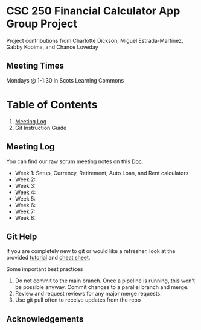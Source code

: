 # CSC 250 Financial Calculator App Group Project
Project contributions from Charlotte Dickson, Miguel Estrada-Martinez, Gabby Kooima, and Chance Loveday


## Meeting Times
Mondays @ 1-1:30 in Scots Learning Commons

# Table of Contents
1. [Meeting Log](#meeting-log)
2. Git Instruction Guide

## Meeting Log
You can find our raw scrum meeting notes on this [Doc](https://docs.google.com/document/d/186sFJ5CEYuIAW5VwEVB9jGG7WRSMWNhgxJHnDDDW--M/edit).
- Week 1: Setup, Currency, Retirement, Auto Loan, and Rent calculators
- Week 2:
- Week 3:
- Week 4:
- Week 5:
- Week 6:
- Week 7:
- Week 8:

## Git Help
If you are completely new to git or would like a refresher, look at the provided [tutorial](https://youtu.be/8JJ101D3knE?feature=shared) and [cheat sheet](education.github.com/git-cheat-sheet-education.pdf).

Some important best practices
1) Do not commit to the main branch. Once a pipeline is running, this won't be possible anyway. Commit changes to a parallel branch and merge.
2) Review and request reviews for any major merge requests.
3) Use git pull often to receive updates from the repo

## Acknowledgements
